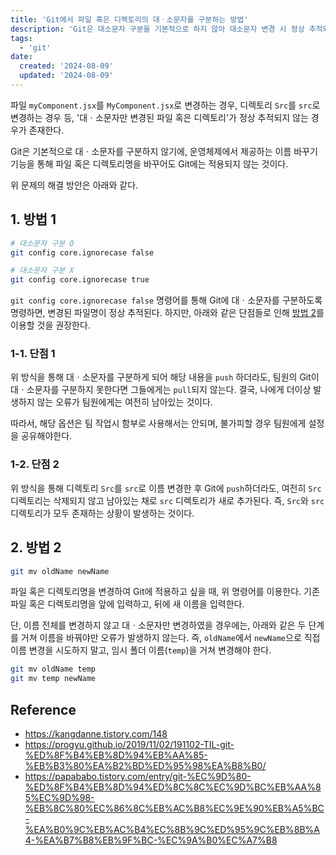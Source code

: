 ```yaml
---
title: 'Git에서 파일 혹은 디렉토리의 대ㆍ소문자를 구분하는 방법'
description: 'Git은 대소문자 구분을 기본적으로 하지 않아 대소문자 변경 시 정상 추적되지 않으며, `git mv` 명령어를 사용해 임시 이름을 거쳐 변경해야 올바르게 반영된다.'
tags:
  - 'git'
date:
  created: '2024-08-09'
  updated: '2024-08-09'
---
```


파일 `myComponent.jsx`를 `MyComponent.jsx`로 변경하는 경우, 디렉토리 `Src`를 `src`로 변경하는 경우 등, '대ㆍ소문자만 변경된 파일 혹은 디렉토리'가 정상 추적되지 않는 경우가 존재한다.

Git은 기본적으로 대ㆍ소문자를 구분하지 않기에, 운영체제에서 제공하는 이름 바꾸기 기능을 통해 파일 혹은 디렉토리명을 바꾸어도 Git에는 적용되지 않는 것이다.

위 문제의 해결 방안은 아래와 같다.

## 1. 방법 1

```bash
# 대소문자 구분 O
git config core.ignorecase false

# 대소문자 구분 X
git config core.ignorecase true
```

`git config core.ignorecase false` 명령어를 통해 Git에 대ㆍ소문자를 구분하도록 명령하면, 변경된 파일명이 정상 추적된다. 하지만, 아래와 같은 단점들로 인해 [방법 2](#2-방법-2)를 이용할 것을 권장한다.

### 1-1. 단점 1

위 방식을 통해 대ㆍ소문자를 구분하게 되어 해당 내용을 `push` 하더라도, 팀원의 Git이 대ㆍ소문자를 구분하지 못한다면 그들에게는 `pull`되지 않는다. 결국, 나에게 더이상 발생하지 않는 오류가 팀원에게는 여전히 남아있는 것이다.

따라서, 해당 옵션은 팀 작업시 함부로 사용해서는 안되며, 불가피할 경우 팀원에게 설정을 공유해야한다.

### 1-2. 단점 2

위 방식을 통해 디렉토리 `Src`를 `src`로 이름 변경한 후 Git에 `push`하더라도, 여전히 `Src` 디렉토리는 삭제되지 않고 남아있는 채로 `src` 디렉토리가 새로 추가된다. 즉, `Src`와 `src` 디렉토리가 모두 존재하는 상황이 발생하는 것이다.

## 2. 방법 2

```bash
git mv oldName newName
```

파일 혹은 디렉토리명을 변경하여 Git에 적용하고 싶을 때, 위 명령어를 이용한다. 기존 파일 혹은 디렉토리명을 앞에 입력하고, 뒤에 새 이름을 입력한다.

단, 이름 전체를 변경하지 않고 대ㆍ소문자만 변경하였을 경우에는, 아래와 같은 두 단계를 거쳐 이름을 바꿔야만 오류가 발생하지 않는다. 즉, `oldName`에서 `newName`으로 직접 이름 변경을 시도하지 말고, 임시 폴더 이름(`temp`)을 거쳐 변경해야 한다.

```bash
git mv oldName temp
git mv temp newName
```

## Reference

- <https://kangdanne.tistory.com/148>
- <https://progyu.github.io/2019/11/02/191102-TIL-git-%ED%8F%B4%EB%8D%94%EB%AA%85-%EB%B3%80%EA%B2%BD%ED%95%98%EA%B8%B0/>
- <https://papababo.tistory.com/entry/git-%EC%9D%80-%ED%8F%B4%EB%8D%94%ED%8C%8C%EC%9D%BC%EB%AA%85%EC%9D%98-%EB%8C%80%EC%86%8C%EB%AC%B8%EC%9E%90%EB%A5%BC-%EA%B0%9C%EB%AC%B4%EC%8B%9C%ED%95%9C%EB%8B%A4-%EA%B7%B8%EB%9F%BC-%EC%9A%B0%EC%A7%B8>
